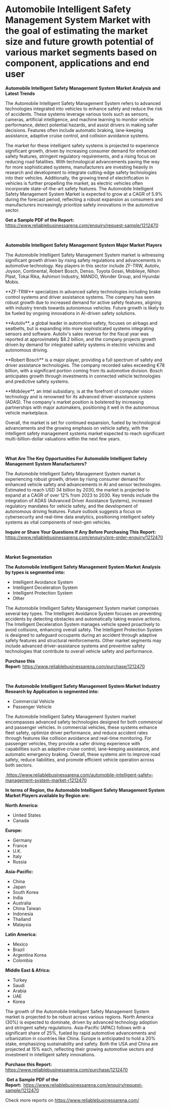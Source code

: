 <p><h1>Automobile Intelligent Safety Management System Market with the goal of estimating the market size and future growth potential of various market segments based on component, applications and end user</h1></p><p><strong>Automobile Intelligent Safety Management System Market Analysis and Latest Trends</strong></p>
<p><p>The Automobile Intelligent Safety Management System refers to advanced technologies integrated into vehicles to enhance safety and reduce the risk of accidents. These systems leverage various tools such as sensors, cameras, artificial intelligence, and machine learning to monitor vehicle performance, detect potential hazards, and assist drivers in making safer decisions. Features often include automatic braking, lane-keeping assistance, adaptive cruise control, and collision avoidance systems.</p><p>The market for these intelligent safety systems is projected to experience significant growth, driven by increasing consumer demand for enhanced safety features, stringent regulatory requirements, and a rising focus on reducing road fatalities. With technological advancements paving the way for more sophisticated systems, manufacturers are investing heavily in research and development to integrate cutting-edge safety technologies into their vehicles. Additionally, the growing trend of electrification in vehicles is further propelling the market, as electric vehicles often incorporate state-of-the-art safety features. The Automobile Intelligent Safety Management System Market is expected to grow at a CAGR of 5.9% during the forecast period, reflecting a robust expansion as consumers and manufacturers increasingly prioritize safety innovations in the automotive sector.</p></p>
<p><strong>Get a Sample PDF of the Report:&nbsp;</strong> <a href="https://www.reliablebusinessarena.com/enquiry/request-sample/1212470?utm_campaign=2527&utm_medium=2&utm_source=Github&utm_content=ia&utm_term=24032025&utm_id=automobile-intelligent-safety-management-system">https://www.reliablebusinessarena.com/enquiry/request-sample/1212470</a></p>
<p>&nbsp;</p>
<p><strong>Automobile Intelligent Safety Management System Major Market Players</strong></p>
<p><p>The Automobile Intelligent Safety Management System market is witnessing significant growth driven by rising safety regulations and advancements in automotive technology. Key players in this sector include ZF-TRW, Autoliv, Joyson, Continental, Robert Bosch, Denso, Toyota Gosei, Mobileye, Nihon Plast, Tokai Rika, Ashimori Industry, MANDO, Wonder Group, and Hyundai Mobis.</p><p>**ZF-TRW** specializes in advanced safety technologies including brake control systems and driver assistance systems. The company has seen robust growth due to increased demand for active safety features, aligning with industry trends towards autonomous vehicles. Future growth is likely to be fueled by ongoing innovations in AI-driven safety solutions.</p><p>**Autoliv**, a global leader in automotive safety, focuses on airbags and seatbelts, but is expanding into more sophisticated systems integrating sensors and software. Autoliv's sales revenue for the fiscal year was reported at approximately $8.2 billion, and the company projects growth driven by demand for integrated safety systems in electric vehicles and autonomous driving.</p><p>**Robert Bosch** is a major player, providing a full spectrum of safety and driver assistance technologies. The company recorded sales exceeding €78 billion, with a significant portion coming from its automotive division. Bosch anticipates growth through investments in connected vehicle technologies and predictive safety systems.</p><p>**Mobileye**, an Intel subsidiary, is at the forefront of computer vision technology and is renowned for its advanced driver-assistance systems (ADAS). The company's market position is bolstered by increasing partnerships with major automakers, positioning it well in the autonomous vehicle marketplace.</p><p>Overall, the market is set for continued expansion, fueled by technological advancements and the growing emphasis on vehicle safety, with the intelligent safety management systems market expected to reach significant multi-billion-dollar valuations within the next few years.</p></p>
<p>&nbsp;</p>
<p><strong>What Are The Key Opportunities For Automobile Intelligent Safety Management System Manufacturers?</strong></p>
<p><p>The Automobile Intelligent Safety Management System market is experiencing robust growth, driven by rising consumer demand for enhanced vehicle safety and advancements in AI and sensor technologies. Estimated to reach USD 34 billion by 2030, the market is projected to expand at a CAGR of over 12% from 2023 to 2030. Key trends include the integration of ADAS (Advanced Driver Assistance Systems), increased regulatory mandates for vehicle safety, and the development of autonomous driving features. Future outlook suggests a focus on cybersecurity and real-time data analytics, positioning intelligent safety systems as vital components of next-gen vehicles.</p></p>
<p><strong>Inquire or Share Your Questions If Any Before Purchasing This Report:</strong> <a href="https://www.reliablebusinessarena.com/enquiry/pre-order-enquiry/1212470?utm_campaign=2527&utm_medium=2&utm_source=Github&utm_content=ia&utm_term=24032025&utm_id=automobile-intelligent-safety-management-system">https://www.reliablebusinessarena.com/enquiry/pre-order-enquiry/1212470</a></p>
<p>&nbsp;</p>
<p><strong>Market Segmentation</strong></p>
<p><strong>The Automobile Intelligent Safety Management System Market Analysis by types is segmented into:</strong></p>
<p><ul><li>Intelligent Avoidance System</li><li>Intelligent Deceleration System</li><li>Intelligent Protection System</li><li>Other</li></ul></p>
<p><p>The Automobile Intelligent Safety Management System market comprises several key types. The Intelligent Avoidance System focuses on preventing accidents by detecting obstacles and automatically taking evasive actions. The Intelligent Deceleration System manages vehicle speed proactively to avoid collisions, enhancing overall safety. The Intelligent Protection System is designed to safeguard occupants during an accident through adaptive safety features and structural reinforcements. Other market segments may include advanced driver-assistance systems and preventive safety technologies that contribute to overall vehicle safety and performance.</p></p>
<p><strong>Purchase this Report:&nbsp;</strong><a href="https://www.reliablebusinessarena.com/purchase/1212470?utm_campaign=2527&utm_medium=2&utm_source=Github&utm_content=ia&utm_term=24032025&utm_id=automobile-intelligent-safety-management-system">https://www.reliablebusinessarena.com/purchase/1212470</a></p>
<p>&nbsp;</p>
<p><strong>The Automobile Intelligent Safety Management System Market Industry Research by Application is segmented into:</strong></p>
<p><ul><li>Commercial Vehicle</li><li>Passenger Vehicle</li></ul></p>
<p><p>The Automobile Intelligent Safety Management System market encompasses advanced safety technologies designed for both commercial and passenger vehicles. In commercial vehicles, these systems enhance fleet safety, optimize driver performance, and reduce accident rates through features like collision avoidance and real-time monitoring. For passenger vehicles, they provide a safer driving experience with capabilities such as adaptive cruise control, lane-keeping assistance, and automatic emergency braking. Overall, these systems aim to improve road safety, reduce liabilities, and promote efficient vehicle operation across both sectors.</p></p>
<p><a href="https://www.reliablebusinessarena.com/automobile-intelligent-safety-management-system-market-r1212470?utm_campaign=2527&utm_medium=2&utm_source=Github&utm_content=ia&utm_term=24032025&utm_id=automobile-intelligent-safety-management-system">&nbsp;https://www.reliablebusinessarena.com/automobile-intelligent-safety-management-system-market-r1212470</a></p>
<p><strong>In terms of Region, the Automobile Intelligent Safety Management System Market Players available by Region are:</strong></p>
<p>
    <p> <strong> North America: </strong>
        <ul>
            <li>United States</li>
            <li>Canada</li>
        </ul>
        </p> 
    <p> <strong> Europe: </strong>
        <ul>
            <li>Germany</li>
            <li>France</li>
            <li>U.K.</li>
            <li>Italy</li>
            <li>Russia</li>
        </ul>
        </p> 
    <p> <strong> Asia-Pacific: </strong>
        <ul>
            <li>China</li>
            <li>Japan</li>
            <li>South Korea</li>
            <li>India</li>
            <li>Australia</li>
            <li>China Taiwan</li>
            <li>Indonesia</li>
            <li>Thailand</li>
            <li>Malaysia</li>
        </ul>
        </p> 
    <p> <strong> Latin America: </strong>
        <ul>
            <li>Mexico</li>
            <li>Brazil</li>
            <li>Argentina Korea</li>
            <li>Colombia</li>
        </ul>
        </p> 
    <p> <strong> Middle East & Africa: </strong>
        <ul>
            <li>Turkey</li>
            <li>Saudi</li>
            <li>Arabia</li>
            <li>UAE</li>
            <li>Korea</li>
        </ul>
    </p>
    </p>
<p><p>The growth of the Automobile Intelligent Safety Management System market is projected to be robust across various regions. North America (30%) is expected to dominate, driven by advanced technology adoption and stringent safety regulations. Asia-Pacific (APAC) follows with a significant share of 25%, fueled by rapid automotive advancements and urbanization in countries like China. Europe is anticipated to hold a 20% stake, emphasizing sustainability and safety. Both the USA and China are projected at 15% each, reflecting their growing automotive sectors and investment in intelligent safety innovations.</p></p>
<p><strong>Purchase this Report: </strong><a href="https://www.reliablebusinessarena.com/purchase/1212470?utm_campaign=2527&utm_medium=2&utm_source=Github&utm_content=ia&utm_term=24032025&utm_id=automobile-intelligent-safety-management-system">https://www.reliablebusinessarena.com/purchase/1212470</a></p>
<p>&nbsp;<strong>Get a Sample PDF of the Report:&nbsp;&nbsp;</strong><a href="https://www.reliablebusinessarena.com/enquiry/request-sample/1212470?utm_campaign=2527&utm_medium=2&utm_source=Github&utm_content=ia&utm_term=24032025&utm_id=automobile-intelligent-safety-management-system">https://www.reliablebusinessarena.com/enquiry/request-sample/1212470</a></p>
<p><strong></strong></p>
<p>Check more reports on <a href="https://www.reliablebusinessarena.com/?utm_campaign=2527&utm_medium=2&utm_source=Github&utm_content=ia&utm_term=24032025&utm_id=automobile-intelligent-safety-management-system">https://www.reliablebusinessarena.com/</a></p>